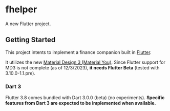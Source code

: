 # fhelper

A new Flutter project.

## Getting Started

This project intents to implement a finance companion built in [Flutter](flutter.dev).

It utilizes the new [Material Design 3 (Material You)](m3.material.io).
Since Flutter support for MD3 is not complete (as of 12/3/2023), **it needs Flutter Beta** (tested with 3.10.0-1.1.pre). 

### Dart 3

Flutter 3.8 comes bundled with Dart 3.0.0 (beta) (no experiments).
**Specific features from Dart 3 are expected to be implemented when available.**
